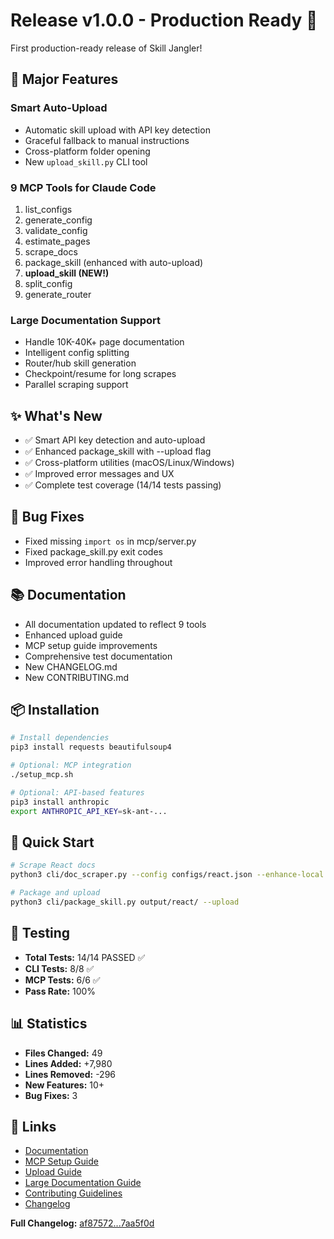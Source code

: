 # Release v1.0.0 - Production Ready 🚀

First production-ready release of Skill Jangler!

## 🎉 Major Features

### Smart Auto-Upload
- Automatic skill upload with API key detection
- Graceful fallback to manual instructions
- Cross-platform folder opening
- New `upload_skill.py` CLI tool

### 9 MCP Tools for Claude Code
1. list_configs
2. generate_config
3. validate_config
4. estimate_pages
5. scrape_docs
6. package_skill (enhanced with auto-upload)
7. **upload_skill (NEW!)**
8. split_config
9. generate_router

### Large Documentation Support
- Handle 10K-40K+ page documentation
- Intelligent config splitting
- Router/hub skill generation
- Checkpoint/resume for long scrapes
- Parallel scraping support

## ✨ What's New

- ✅ Smart API key detection and auto-upload
- ✅ Enhanced package_skill with --upload flag
- ✅ Cross-platform utilities (macOS/Linux/Windows)
- ✅ Improved error messages and UX
- ✅ Complete test coverage (14/14 tests passing)

## 🐛 Bug Fixes

- Fixed missing `import os` in mcp/server.py
- Fixed package_skill.py exit codes
- Improved error handling throughout

## 📚 Documentation

- All documentation updated to reflect 9 tools
- Enhanced upload guide
- MCP setup guide improvements
- Comprehensive test documentation
- New CHANGELOG.md
- New CONTRIBUTING.md

## 📦 Installation

```bash
# Install dependencies
pip3 install requests beautifulsoup4

# Optional: MCP integration
./setup_mcp.sh

# Optional: API-based features
pip3 install anthropic
export ANTHROPIC_API_KEY=sk-ant-...
```

## 🚀 Quick Start

```bash
# Scrape React docs
python3 cli/doc_scraper.py --config configs/react.json --enhance-local

# Package and upload
python3 cli/package_skill.py output/react/ --upload
```

## 🧪 Testing

- **Total Tests:** 14/14 PASSED ✅
- **CLI Tests:** 8/8 ✅
- **MCP Tests:** 6/6 ✅
- **Pass Rate:** 100%

## 📊 Statistics

- **Files Changed:** 49
- **Lines Added:** +7,980
- **Lines Removed:** -296
- **New Features:** 10+
- **Bug Fixes:** 3

## 🔗 Links

- [Documentation](https://github.com/delorenj/skill-jangler#readme)
- [MCP Setup Guide](docs/MCP_SETUP.md)
- [Upload Guide](docs/UPLOAD_GUIDE.md)
- [Large Documentation Guide](docs/LARGE_DOCUMENTATION.md)
- [Contributing Guidelines](CONTRIBUTING.md)
- [Changelog](CHANGELOG.md)

**Full Changelog:** [af87572...7aa5f0d](https://github.com/delorenj/skill-jangler/compare/af87572...7aa5f0d)
